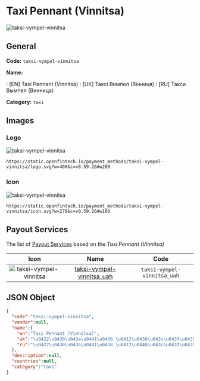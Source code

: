 
# Taxi Pennant (Vinnitsa) 
![taksi-vympel-vinnitsa](https://static.openfintech.io/payment_methods/taksi-vympel-vinnitsa/logo.svg?w=400&c=v0.59.26#w200)  

## General 
**Code:** `taksi-vympel-vinnitsa` 
 
**Name:** 
 
:	[EN] Taxi Pennant (Vinnitsa) 
:	[UK] Таксі Вимпел (Вінниця) 
:	[RU] Такси Вымпел (Винница) 
 
**Category:** `taxi` 
 

## Images 

### Logo 
![taksi-vympel-vinnitsa](https://static.openfintech.io/payment_methods/taksi-vympel-vinnitsa/logo.svg?w=400&c=v0.59.26#w200)  

```
https://static.openfintech.io/payment_methods/taksi-vympel-vinnitsa/logo.svg?w=400&c=v0.59.26#w200
```  

### Icon 
![taksi-vympel-vinnitsa](https://static.openfintech.io/payment_methods/taksi-vympel-vinnitsa/icon.svg?w=278&c=v0.59.26#w100)  

```
https://static.openfintech.io/payment_methods/taksi-vympel-vinnitsa/icon.svg?w=278&c=v0.59.26#w100
```  

## Payout Services 
 
The list of [Payout Services](/payout-services/) based on the _Taxi Pennant (Vinnitsa)_ 

|Icon|Name|Code| 
|:---:|:---:|:---:| 
|![taksi-vympel-vinnitsa](https://static.openfintech.io/payout_methods/taksi-vympel-vinnitsa/icon.svg?w=278&c=v0.59.26#w40) |[taksi-vympel-vinnitsa_uah](/payout-services/taksi-vympel-vinnitsa_uah/)|`taksi-vympel-vinnitsa_uah`| 
 

## JSON Object 

```json
{
  "code":"taksi-vympel-vinnitsa",
  "vendor":null,
  "name":{
    "en":"Taxi Pennant (Vinnitsa)",
    "uk":"\u0422\u0430\u043a\u0441\u0456 \u0412\u0438\u043c\u043f\u0435\u043b (\u0412\u0456\u043d\u043d\u0438\u0446\u044f)",
    "ru":"\u0422\u0430\u043a\u0441\u0438 \u0412\u044b\u043c\u043f\u0435\u043b (\u0412\u0438\u043d\u043d\u0438\u0446\u0430)"
  },
  "description":null,
  "countries":null,
  "category":"taxi"
}
```  
